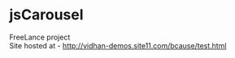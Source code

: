 # jsCarousel
FreeLance project <br>
Site hosted at - http://vidhan-demos.site11.com/bcause/test.html
